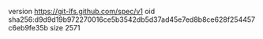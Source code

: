 version https://git-lfs.github.com/spec/v1
oid sha256:d9d9d19b972270016ce5b3542db5d37ad45e7ed8b8ce628f254457c6eb9fe35b
size 2571
